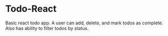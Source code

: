 # Todo-React
Basic react todo app. A user can add, delete, and mark todos as complete. Also has ability to filter todos by status.

